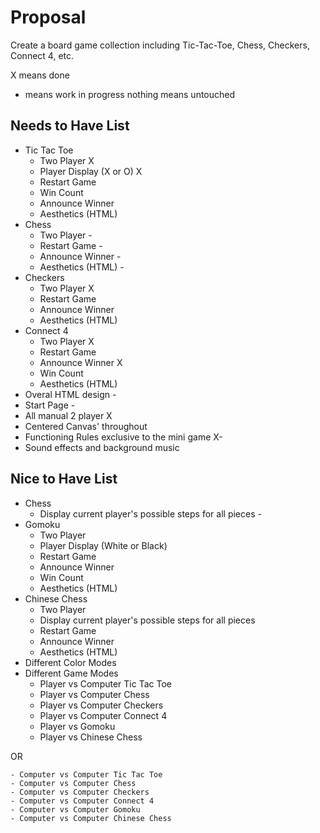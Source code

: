 # Proposal
Create a board game collection including Tic-Tac-Toe, Chess, Checkers, Connect 4, etc. 

X means done
- means work in progress
nothing means untouched

## Needs to Have List
  - Tic Tac Toe
    - Two Player X
    - Player Display (X or O) X
    - Restart Game
    - Win Count
    - Announce Winner
    - Aesthetics (HTML)
  - Chess
    - Two Player -
    - Restart Game -
    - Announce Winner -
    - Aesthetics (HTML) -
  - Checkers
    - Two Player X
    - Restart Game
    - Announce Winner 
    - Aesthetics (HTML)
  - Connect 4
    - Two Player X
    - Restart Game
    - Announce Winner X
    - Win Count
    - Aesthetics (HTML)
  - Overal HTML design -
  - Start Page -
  - All manual 2 player X
  - Centered Canvas' throughout 
  - Functioning Rules exclusive to the mini game X-
  - Sound effects and background music

## Nice to Have List
  - Chess
    -  Display current player's possible steps for all pieces - 
  - Gomoku
    - Two Player
    - Player Display (White or Black)
    - Restart Game
    - Announce Winner
    - Win Count
    - Aesthetics (HTML)
  - Chinese Chess
    - Two Player
    - Display current player's possible steps for all pieces
    - Restart Game
    - Announce Winner
    - Aesthetics (HTML)
  - Different Color Modes
  - Different Game Modes
    - Player vs Computer Tic Tac Toe
    - Player vs Computer Chess
    - Player vs Computer Checkers
    - Player vs Computer Connect 4
    - Player vs Gomoku
    - Player vs Chinese Chess

  OR

    - Computer vs Computer Tic Tac Toe
    - Computer vs Computer Chess
    - Computer vs Computer Checkers
    - Computer vs Computer Connect 4
    - Computer vs Computer Gomoku
    - Computer vs Computer Chinese Chess